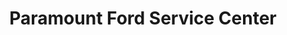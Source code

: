 ---
title: "Paramount Ford Service Center"
url: /valdese/paramount-ford-service-center/
shop: car repair
---